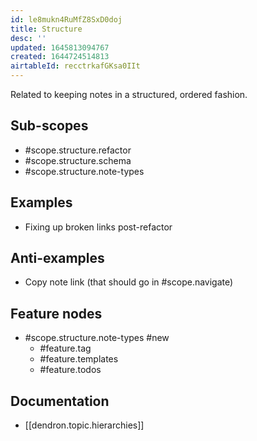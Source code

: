 ```yaml
---
id: le8mukn4RuMfZ8SxD0doj
title: Structure
desc: ''
updated: 1645813094767
created: 1644724514813
airtableId: recctrkafGKsa0IIt
---
```


Related to keeping notes in a structured, ordered fashion. 


## Sub-scopes
- #scope.structure.refactor
- #scope.structure.schema
- #scope.structure.note-types

## Examples
- Fixing up broken links post-refactor

## Anti-examples
- Copy note link (that should go in #scope.navigate)
## Feature nodes
- #scope.structure.note-types #new
	- #feature.tag
	- #feature.templates
	- #feature.todos

## Documentation
- [[dendron.topic.hierarchies]]